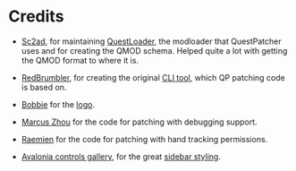 # Credits
- [Sc2ad](https://github.com/Sc2ad), for maintaining [QuestLoader](https://github.com/sc2ad/QuestLoader/), the modloader that QuestPatcher uses and for creating the QMOD schema. Helped quite a lot with getting the QMOD format to where it is.
- [RedBrumbler](https://github.com/RedBrumbler), for creating the original [CLI tool](https://github.com/RedBrumbler/QuestAppPatcher), which QP patching code is based on.
- [Bobbie](https://github.com/legoandmars) for the [logo](https://raw.githubusercontent.com/Lauriethefish/QuestPatcher/main/QuestPatcher/Assets/questpatcher-logo.ico).
- [Marcus Zhou](https://github.com/SuperMarcus) for the code for patching with debugging support.
- [Raemien](https://github.com/Raemien) for the code for patching with hand tracking permissions.

- [Avalonia controls gallery](https://github.com/AvaloniaUI/XamlControlsGallery), for the great [sidebar styling](https://github.com/AvaloniaUI/XamlControlsGallery/blob/master/XamlControlsGallery/Styles/SideBar.xaml).